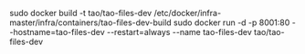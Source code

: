 sudo docker build -t tao/tao-files-dev /etc/docker/infra-master/infra/containers/tao-files-dev-build
sudo docker run -d -p 8001:80 --hostname=tao-files-dev --restart=always --name tao-files-dev tao/tao-files-dev
